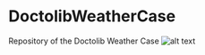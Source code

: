 # DoctolibWeatherCase
Repository of the Doctolib Weather Case
![alt text](https://i.imgur.com/2Pc940A.png)
